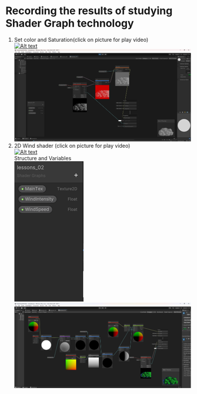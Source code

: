 # Recording the results of studying Shader Graph technology  
1. Set color and Saturation(click on picture for play video)  
[![Alt text](https://img.youtube.com/vi/b4QArzFd8MU/0.jpg)](https://youtu.be/b4QArzFd8MU)
![Example Image](https://github.com/timoncosoi/ShaderGraphPortfolio/blob/main/Screen/lessons_1_Saturation.png)  
3. 2D Wind shader (click on picture for play video)  
[![Alt text](https://img.youtube.com/vi/lGiuT74UfyY/0.jpg)](https://youtu.be/lGiuT74UfyY)  
Structure and Variables  
![Example Image](https://github.com/timoncosoi/ShaderGraphPortfolio/blob/main/Screen/ShaderWindPlantProperty.png)  
![Example Image](https://github.com/timoncosoi/ShaderGraphPortfolio/blob/main/Screen/ShaderWindPlant.png)
